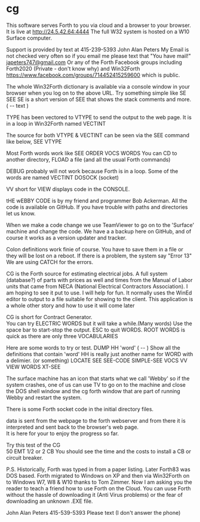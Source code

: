 # cg
This software serves Forth to you via cloud and a browser to your browser.
It is live at http://24.5.42.64:4444
The full W32 system is hosted on a W10 Surface computer.  

Support is provided by text at 415-239-5393 John Alan Peters
My Email is not checked very often so if you email me please text that "You have mail!"
japeters747@gmail.com
Or any of the Forth Facebook groups including Forth2020 (Private - don't  know why) and Win32Forth
https://www.facebook.com/groups/714452415259600 which is public.

The whole Win32Forth dictionary is available via a console window in your browser when you log on to the above URL.
Try something simple like SE SEE  SE is a short version of SEE that shows the stack comments and more. ( -- text )

TYPE has been vectored to VTYPE to send the output to the web page. It is in a loop in Win32Forth named VECTINT

The source for both VTYPE & VECTINT can be seen via the SEE command like below,
SEE VTYPE

Most Forth words work like SEE <word> ORDER VOCS WORDS 
You can CD to another directory, FLOAD a file (and all the usual Forth commands)
 
DEBUG probably will not work because Forth is in a loop. Some of the words are named VECTINT  DOSOCK  (socket)

VV short for VIEW displays code in the CONSOLE.

tHE wEBBY CODE is by my friend and programmer Bob Ackerman.
All the code is available on GitHub. If you have trouble with paths and directories let us know.

When we make a code change we use TeamViewer to go on to the 'Surface' machine and change the code.
We have a a backup here on GitHub, and of course it works as a version updater and tracker.

Colon definitions work finie of course. You have to save them in a file or they will be lost on a reboot.
If there is a problem, the system say "Error 13" We are using CATCH for the errors.

CG is the Forth source for estimating electrical jobs. A full system (database?) of parts with prices as well and times from the Manual of Labor units that came from NECA (National Electrical Contractors Association). I am hoping to see it put to use.  I will help for fun. It normally uses the WinEd editor to output to a file suitable for showing to the client.  This application is a whole other story and how to use it will come later

CG is short for Contract Generator. <br> 
You can try ELECTRIC WORDS but it will take a while.(Many words)  Use the space bar to start-stop the output. ESC to quit WORDS.
ROOT WORDS is quick as there are only three VOCABULARIES 

Here are some words to try or test. 
DUMP
HH 'word' ( -- )  Show all the definitions that contain 'word'  HH is really just another name for WORD with a delimier. (or something)
LOCATE
SEE
SEE-CODE
SIMPLE-SEE
VOCS
VV
VIEW
WORDS
XT-SEE

The surface machine has an icon that starts what we call 'Webby' so if the system crashes, one of us can use TV to go on to the
machine and close the DOS shell window and the cg forth window that are part of running Webby and restart the system.

There is some Forth socket code in the initial directory files.

data is sent from the webpage to the forth webserver and from there it is interpreted and sent  back to the browser's web page.  
It is here for your to enjoy the progress so far.

Try this test of the CG  
 50 EMT 1/2
 or
 2 CB
 You should see the time and the costs to install a CB or circuit breaker.
 
P.S. Historically, Forth was typed in from a paper listing. Later Forth83 was DOS based. Forth migrated to Windows on XP and then via Win32Forth on to Windows W7, W8 & W10  thanks to Tom Zimmer. Now I am asking you the reader to teach a friend how to use Forth on the Cloud. You can uuse Forth without the hassle of downloading it (Anti Virus problems) or the fear of downloading an unknown .EXE file.
 
 John Alan Peters
 415-539-5393 Please text (I don't answer the phone)
